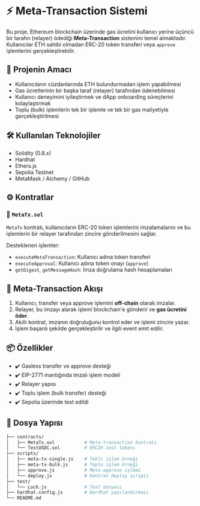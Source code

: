 # ⚡ Meta-Transaction Sistemi

Bu proje, Ethereum blockchain üzerinde gas ücretini kullanıcı yerine üçüncü bir tarafın (relayer) ödediği **Meta-Transaction** sistemini temel almaktadır. Kullanıcılar ETH sahibi olmadan ERC-20 token transferi veya `approve` işlemlerini gerçekleştirebilir.

## 🎯 Projenin Amacı

- Kullanıcıların cüzdanlarında ETH bulundurmadan işlem yapabilmesi
- Gas ücretlerinin bir başka taraf (relayer) tarafından ödenebilmesi
- Kullanıcı deneyimini iyileştirmek ve dApp onboarding süreçlerini kolaylaştırmak
- Toplu (bulk) işlemlerin tek bir işlemle ve tek bir gas maliyetiyle gerçekleştirilmesi

## 🛠️ Kullanılan Teknolojiler

- Solidity (0.8.x)
- Hardhat
- Ethers.js
- Sepolia Testnet
- MetaMask / Alchemy / GitHub

## ⚙️ Kontratlar

### 🔹 `MetaTx.sol`

`MetaTx` kontratı, kullanıcıların ERC-20 token işlemlerini imzalamalarını ve bu işlemlerin bir relayer tarafından zincire gönderilmesini sağlar.

Desteklenen işlemler:
- `executeMetaTransaction`: Kullanıcı adına token transferi
- `executeApproval`: Kullanıcı adına token onayı (`approve`)
- `getDigest`, `getMessageHash`: İmza doğrulama hash hesaplamaları

## 🔄 Meta-Transaction Akışı

1. Kullanıcı, transfer veya approve işlemini **off-chain** olarak imzalar.
2. Relayer, bu imzayı alarak işlemi blockchain'e gönderir ve **gas ücretini öder**.
3. Akıllı kontrat, imzanın doğruluğunu kontrol eder ve işlemi zincire yazar.
4. İşlem başarılı şekilde gerçekleştirilir ve ilgili event emit edilir.

## 📦 Özellikler

- ✔️ Gasless transfer ve approve desteği
- ✔️ EIP-2771 mantığında imzalı işlem modeli
- ✔️ Relayer yapısı
- ✔️ Toplu işlem (bulk transfer) desteği
- ✔️ Sepolia üzerinde test edildi

## 📁 Dosya Yapısı

```bash
├── contracts/
│   ├── MetaTx.sol           # Meta-transaction kontratı
│   └── TestUSDC.sol         # ERC20 test tokenı
├── scripts/
│   ├── meta-tx-single.js    # Tekli işlem örneği
│   ├── meta-tx-bulk.js      # Toplu işlem örneği
│   ├── approve.js           # Meta-approve işlemi
│   └── deploy.js            # Kontrat deploy scripti
├── test/
│   └── Lock.js              # Test dosyası
├── hardhat.config.js        # Hardhat yapılandırması
└── README.md
